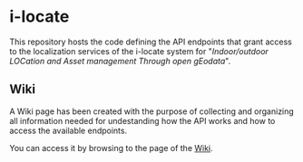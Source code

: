 # i-locate

This repository hosts the code defining the API endpoints that grant access to the localization services of the i-locate system for "*Indoor/outdoor LOCation and Asset management Through open gEodata*".

## Wiki

A Wiki page has been created with the purpose of collecting and organizing all information needed for undestanding how the API works and how to access the available endpoints.

You can access it by browsing to the page of the [Wiki](https://bitbucket.org/uhopper/i-locate/wiki/Home).